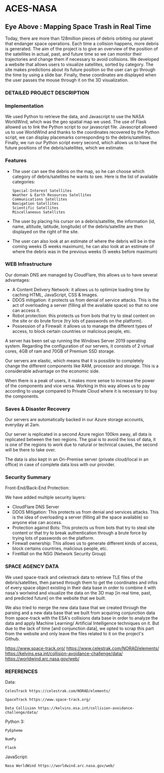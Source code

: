 # ACES-NASA
## Eye Above : Mapping Space Trash in Real Time 

Today, there are more than 128million pieces of debris orbiting our planet that endanger space operations. Each time a collision happens, more debris is generated. The aim of the project is to give an overview of the position of the satellites in actual, past, and future time so we can monitor their trajectories and change them if necessary to avoid collisions. We developed a website that allows users to visualize satellites, sorted by category. The site makes predictions about its future position so the user can go through the time by using a slide bar. Finally, these coordinates are displayed when the user passes the mouse through it on the 3D visualization.

### DETAILED PROJECT DESCRIPTION
### Implementation

We used Python to retrieve the data, and Javascript to use the NASA WorldWind, which was the geo spatial map we used. The use of Flask allowed us to link the Python script to our javascript file. Javascript allowed us to use WorldWind and thanks to the coordinates recovered by the Python script, we can display placemarks corresponding to the debris/satellites. Finally, we run our Python script every second, which allows us to have the future positions of the debris/satellites, which we estimate.

### Features

- The user can see the debris on the map, so he can choose which category of debris/satellites he wants to see. Here is the list of available categories: 



      Special-Interest Satellites
      Weather & Earth Resources Satellites
      Communications Satellites
      Navigation Satellites
      Scientific Satellites
      Miscellaneous Satellites


- The user by placing his cursor on a debris/satellite, the information (id, name, altitude, latitude, longitude) of the debris/satellite are then displayed on the right of the site.

 

- The user can also look at an estimate of where the debris will be in the coming weeks (5 weeks maximum), he can also look at an estimate of where the debris was in the previous weeks (5 weeks before maximum) 

### WEB Infrastructure
Our domain DNS are managed by CloudFlare, this allows us to have several advantages:



   - A Content Delivery Network: it allows us to optimize loading time by caching HTML, JavaScript, CSS & Images.
   - DDOS mitigation: it protects us from denial of service attacks. This is the act of overloading a server (filling all the available space) so that no one can access it.
   - Robot protection: this protects us from bots that try to steal content on the site or do brute force (try lots of passwords on the platform).
   - Possession of a Firewall: it allows us to manage the different types of access, to block certain countries or malicious people, etc.
 

A server has been set up running the Windows Server 2019 operating system. Regarding the configuration of our servers, it consists of 2 virtual cores, 4GB of ram and 70GB of Premium SSD storage.

Our servers are elastic, which means that it is possible to completely change the different components like RAM, processor and storage. This is a considerable advantage on the economic side.

When there is a peak of users, it makes more sense to increase the power of the components and vice versa. Working in this way allows us to pay according to usage compared to Private Cloud where it is necessary to buy the components.

### Saves & Disaster Recovery

Our servers are automatically backed in our Azure storage accounts, everyday at 2am.

Our server is replicated in a second Azure region 100km away, all data is replicated between the two regions. The goal is to avoid the loss of data, it is one of the regions to work due to natural or technical causes, the second will be there to take over.

The data is also kept in an On-Premise server (private cloud/local in an office) in case of complete data loss with our provider.

### Security Summary

Front-End/Back-End Protection:

We have added multiple security layers:



- CloudFlare DNS Server
- DDOS Mitigation: This protects us from denial and services attacks. This is the idea of overloading a server (filling all the space available) so anyone else can access.
- Protection against Bots: This protects us from bots that try to steal site content or that try to break authentication through a brute force by trying lots of passwords on the platform.
- Firewall ownership: This allows us to generate different kinds of access, block certains countries, malicious people, etc.
- FireWall on the NSG (Network Security Group) 

### SPACE AGENCY DATA

We used space-track and celestrack data to retrieve TLE files of the debris/satellites, then parsed through them to get the coordinates and infos of every space object existing in their data base in order to combine it with nasa's worlwind and visualize the data on the 3D map [in real time, past, and predicted future] on the website that we built.

We also tried to merge the new data base that we created through the parsing and a new data base that we built from acquiring conjunction data from space-track with the ESA's collisions data base in order to analyze the data and apply Machine Learning/ Artificial Intelligence techniques on it. But due to the lack of time [and conjunction data], we opted to scrap this part from the website and only leave the files related to it on the project's Github.

https://www.space-track.org/ https://www.celestrak.com/NORAD/elements/
https://kelvins.esa.int/collision-avoidance-challenge/data/
https://worldwind.arc.nasa.gov/web/

### REFERENCES

Data:

    CelesTrack https://celestrak.com/NORAD/elements/

    SpaceTrack https://www.space-track.org/

    Data Collision https://kelvins.esa.int/collision-avoidance-challenge/data/



Python 3:

    PyEpheme

    NumPy

    Flask



JavaScript:

    Nasa WorldWind https://worldwind.arc.nasa.gov/web/

